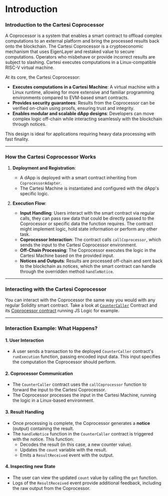 # Introduction

### Introduction to the Cartesi Coprocessor

A Coprocessor is a system that enables a smart contract to offload complex computations to an external platform and bring the processed results back onto the blockchain. The Cartesi Coprocessor is a cryptoeconomic mechanism that uses EigenLayer and restaked value to secure computations. Operators who misbehave or provide incorrect results are subject to slashing. Cartesi executes computations in a Linux-compatible RISC-V virtual machine.

At its core, the Cartesi Coprocessor:

- **Executes computations in a Cartesi Machine**: A virtual machine with a Linux runtime, allowing for more extensive and familiar programming environments compared to EVM-based smart contracts.
- **Provides security guarantees**: Results from the Coprocessor can be verified on-chain using proofs, ensuring trust and integrity.
- **Enables modular and scalable dApp designs**: Developers can move complex logic off-chain while interacting seamlessly with the blockchain through notices.

This design is ideal for applications requiring heavy data processing with fast finality.

---

### How the Cartesi Coprocessor Works

1. **Deployment and Registration**:

   - A dApp is deployed with a smart contract inheriting from `CoprocessorAdapter`.
   - The Cartesi Machine is instantiated and configured with the dApp's specific logic.

2. **Execution Flow**:
   - **Input Handling**: Users interact with the smart contract via regular calls, they can pass raw data that could be directly passed to the Coprocessor or specific data the function requires. The contract might implement logic, hold state information or perform any other task.
   - **Coprocessor Interaction**: The contract calls `callCoprocessor`, which sends the input to the Cartesi Coprocessor environment.
   - **Off-Chain Processing**: The Coprocessor executes the logic in the Cartesi Machine based on the provided input.
   - **Notices and Outputs**: Results are processed off-chain and sent back to the blockchain as notices, which the smart contract can handle through the overridden method `handleNotice`.

---

### Interacting with the Cartesi Coprocessor

You can interact with the Coprocessor the same way you would with any regular Solidity smart contract. Take a look at [`CounterCaller`](https://github.com/Mugen-Builders/cartesi-coprocessor-template/blob/main/contracts/src/CounterCaller.sol) Contract and its [Coprocessor contract](https://github.com/Mugen-Builders/cartesi-coprocessor-template/blob/main/backend-cartesi-counter-js/src/index.js) running JS Logic for example.

---

### Interaction Example: What Happens?

#### 1. **User Interaction**

- A user sends a transaction to the deployed `CounterCaller` contract's `runExecution` function, passing encoded input data. This input specifies the computation the Coprocessor should perform.

#### 2. **Coprocessor Communication**

- The `CounterCaller` contract uses the `callCoprocessor` function to forward the input to the Cartesi Coprocessor.
- The Coprocessor processes the input in the Cartesi Machine, running the logic in a Linux-based environment.

#### 3. **Result Handling**

- Once processing is complete, the Coprocessor generates a **notice** (output) containing the result.
- The `handleNotice` function in the `CounterCaller` contract is triggered with the notice. This function:
  - Decodes the result (in this case, a new counter value).
  - Updates the `count` variable with the result.
  - Emits a `ResultReceived` event with the output.

#### 4. **Inspecting new State**

- The user can view the updated `count` value by calling the `get` function.
- Logs of the `ResultReceived` event provide additional feedback, including the raw output from the Coprocessor.

